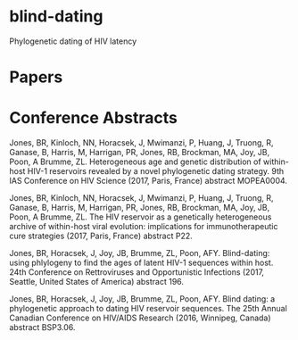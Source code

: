 blind-dating
===========================================================================================================================
Phylogenetic dating of HIV latency

# Papers

# Conference Abstracts
Jones, BR, Kinloch, NN, Horacsek, J, Mwimanzi, P, Huang, J, Truong, R, Ganase, B, Harris, M, Harrigan, PR, Jones, RB, Brockman, MA, Joy, JB, Poon, A Brumme, ZL. Heterogeneous age and genetic distribution of within-host HIV-1 reservoirs revealed by a novel phylogenetic dating strategy. 9th IAS Conference on HIV Science (2017, Paris, France) abstract MOPEA0004.

Jones, BR, Kinloch, NN, Horacsek, J, Mwimanzi, P, Huang, J, Truong, R, Ganase, B, Harris, M, Harrigan, PR, Jones, RB, Brockman, MA, Joy, JB, Poon, A Brumme, ZL. The HIV reservoir as a genetically heterogeneous archive of within-host viral evolution: implications for immunotherapeutic cure strategies (2017, Paris, France) abstract P22.

Jones, BR, Horacsek, J, Joy, JB, Brumme, ZL, Poon, AFY. Blind-dating: using phlylogeny to find the ages of latent HIV-1 sequences within host. 24th Conference on Rettroviruses and Opportunistic Infections (2017, Seattle, United States of America) abstract 196.

Jones, BR, Horacsek, J, Joy, JB, Brumme, ZL, Poon, AFY. Blind dating: a phylogenetic approach to dating HIV reservoir sequences. The 25th Annual Canadian Conference on HIV/AIDS Research (2016, Winnipeg, Canada) abstract BSP3.06.

